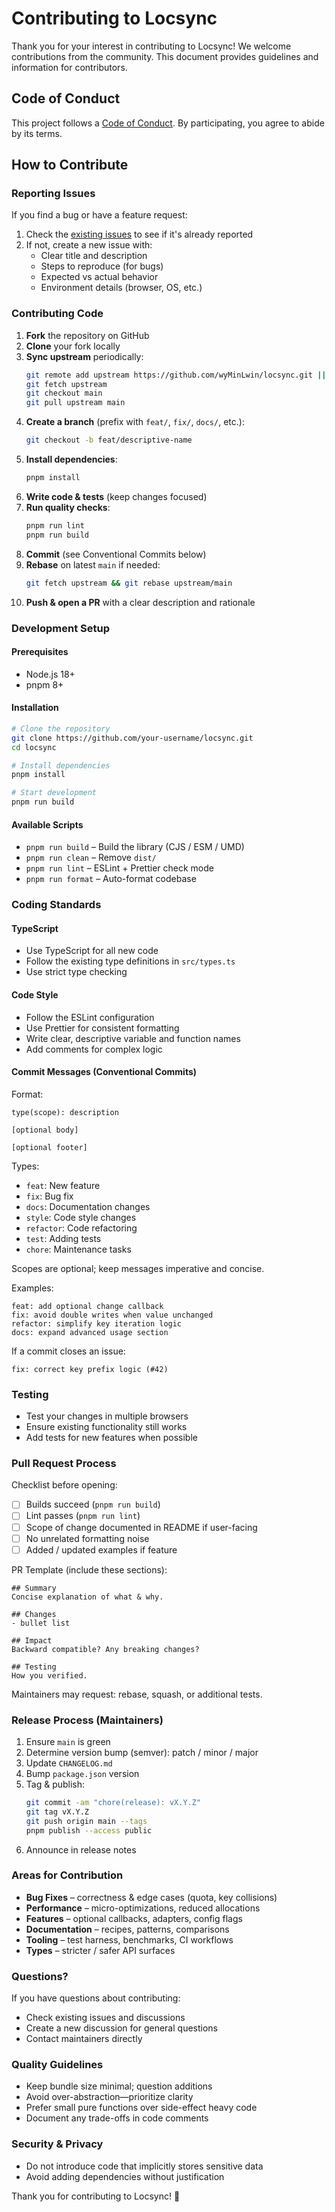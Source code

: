 # Contributing to Locsync

Thank you for your interest in contributing to Locsync! We welcome contributions from the community.
This document provides guidelines and information for contributors.

## Code of Conduct

This project follows a [Code of Conduct](CODE_OF_CONDUCT.md). By participating, you agree to abide
by its terms.

## How to Contribute

### Reporting Issues

If you find a bug or have a feature request:

1. Check the [existing issues](https://github.com/wyMinLwin/locsync/issues) to see if it's already
   reported
2. If not, create a new issue with:
    - Clear title and description
    - Steps to reproduce (for bugs)
    - Expected vs actual behavior
    - Environment details (browser, OS, etc.)

### Contributing Code

1. **Fork** the repository on GitHub
2. **Clone** your fork locally
3. **Sync upstream** periodically:
    ```bash
    git remote add upstream https://github.com/wyMinLwin/locsync.git || true
    git fetch upstream
    git checkout main
    git pull upstream main
    ```
4. **Create a branch** (prefix with `feat/`, `fix/`, `docs/`, etc.):
    ```bash
    git checkout -b feat/descriptive-name
    ```
5. **Install dependencies**:
    ```bash
    pnpm install
    ```
6. **Write code & tests** (keep changes focused)
7. **Run quality checks**:
    ```bash
    pnpm run lint
    pnpm run build
    ```
8. **Commit** (see Conventional Commits below)
9. **Rebase** on latest `main` if needed:
    ```bash
    git fetch upstream && git rebase upstream/main
    ```
10. **Push & open a PR** with a clear description and rationale

### Development Setup

#### Prerequisites

- Node.js 18+
- pnpm 8+

#### Installation

```bash
# Clone the repository
git clone https://github.com/your-username/locsync.git
cd locsync

# Install dependencies
pnpm install

# Start development
pnpm run build
```

#### Available Scripts

- `pnpm run build` – Build the library (CJS / ESM / UMD)
- `pnpm run clean` – Remove `dist/`
- `pnpm run lint` – ESLint + Prettier check mode
- `pnpm run format` – Auto-format codebase

### Coding Standards

#### TypeScript

- Use TypeScript for all new code
- Follow the existing type definitions in `src/types.ts`
- Use strict type checking

#### Code Style

- Follow the ESLint configuration
- Use Prettier for consistent formatting
- Write clear, descriptive variable and function names
- Add comments for complex logic

#### Commit Messages (Conventional Commits)

Format:

```
type(scope): description

[optional body]

[optional footer]
```

Types:

- `feat`: New feature
- `fix`: Bug fix
- `docs`: Documentation changes
- `style`: Code style changes
- `refactor`: Code refactoring
- `test`: Adding tests
- `chore`: Maintenance tasks

Scopes are optional; keep messages imperative and concise.

Examples:

```
feat: add optional change callback
fix: avoid double writes when value unchanged
refactor: simplify key iteration logic
docs: expand advanced usage section
```

If a commit closes an issue:

```
fix: correct key prefix logic (#42)
```

### Testing

- Test your changes in multiple browsers
- Ensure existing functionality still works
- Add tests for new features when possible

### Pull Request Process

Checklist before opening:

- [ ] Builds succeed (`pnpm run build`)
- [ ] Lint passes (`pnpm run lint`)
- [ ] Scope of change documented in README if user-facing
- [ ] No unrelated formatting noise
- [ ] Added / updated examples if feature

PR Template (include these sections):

```
## Summary
Concise explanation of what & why.

## Changes
- bullet list

## Impact
Backward compatible? Any breaking changes?

## Testing
How you verified.
```

Maintainers may request: rebase, squash, or additional tests.

### Release Process (Maintainers)

1. Ensure `main` is green
2. Determine version bump (semver): patch / minor / major
3. Update `CHANGELOG.md`
4. Bump `package.json` version
5. Tag & publish:
    ```bash
    git commit -am "chore(release): vX.Y.Z"
    git tag vX.Y.Z
    git push origin main --tags
    pnpm publish --access public
    ```
6. Announce in release notes

### Areas for Contribution

- **Bug Fixes** – correctness & edge cases (quota, key collisions)
- **Performance** – micro-optimizations, reduced allocations
- **Features** – optional callbacks, adapters, config flags
- **Documentation** – recipes, patterns, comparisons
- **Tooling** – test harness, benchmarks, CI workflows
- **Types** – stricter / safer API surfaces

### Questions?

If you have questions about contributing:

- Check existing issues and discussions
- Create a new discussion for general questions
- Contact maintainers directly

### Quality Guidelines

- Keep bundle size minimal; question additions
- Avoid over-abstraction—prioritize clarity
- Prefer small pure functions over side-effect heavy code
- Document any trade-offs in code comments

### Security & Privacy

- Do not introduce code that implicitly stores sensitive data
- Avoid adding dependencies without justification

Thank you for contributing to Locsync! 🎉

